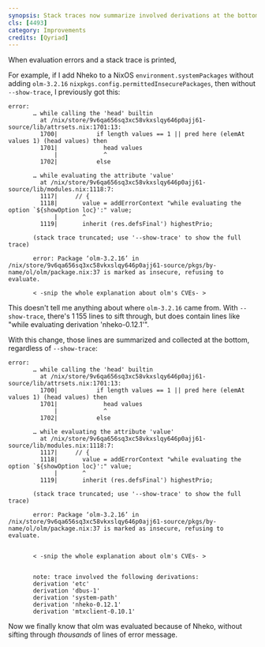 ```yaml
---
synopsis: Stack traces now summarize involved derivations at the bottom
cls: [4493]
category: Improvements
credits: [Qyriad]
---
```


When evaluation errors and a stack trace is printed,

For example, if I add Nheko to a NixOS `environment.systemPackages` without adding `olm-3.2.16` `nixpkgs.config.permittedInsecurePackages`, then without `--show-trace`, I previously got this:

```
error:
       … while calling the 'head' builtin
         at /nix/store/9v6qa656sq3xc58vkxslqy646p0ajj61-source/lib/attrsets.nix:1701:13:
         1700|           if length values == 1 || pred here (elemAt values 1) (head values) then
         1701|             head values
             |             ^
         1702|           else

       … while evaluating the attribute 'value'
         at /nix/store/9v6qa656sq3xc58vkxslqy646p0ajj61-source/lib/modules.nix:1118:7:
         1117|     // {
         1118|       value = addErrorContext "while evaluating the option `${showOption loc}':" value;
             |       ^
         1119|       inherit (res.defsFinal') highestPrio;

       (stack trace truncated; use '--show-trace' to show the full trace)

       error: Package ‘olm-3.2.16’ in /nix/store/9v6qa656sq3xc58vkxslqy646p0ajj61-source/pkgs/by-name/ol/olm/package.nix:37 is marked as insecure, refusing to evaluate.

       < -snip the whole explanation about olm's CVEs- >
```

This doesn't tell me anything about where `olm-3.2.16` came from.
With `--show-trace`, there's 1 155 lines to sift through, but does contain lines like "while evaluating derivation 'nheko-0.12.1'".

With this change, those lines are summarized and collected at the bottom, regardless of `--show-trace`:

```
error:
       … while calling the 'head' builtin
         at /nix/store/9v6qa656sq3xc58vkxslqy646p0ajj61-source/lib/attrsets.nix:1701:13:
         1700|           if length values == 1 || pred here (elemAt values 1) (head values) then
         1701|             head values
             |             ^
         1702|           else

       … while evaluating the attribute 'value'
         at /nix/store/9v6qa656sq3xc58vkxslqy646p0ajj61-source/lib/modules.nix:1118:7:
         1117|     // {
         1118|       value = addErrorContext "while evaluating the option `${showOption loc}':" value;
             |       ^
         1119|       inherit (res.defsFinal') highestPrio;

       (stack trace truncated; use '--show-trace' to show the full trace)

       error: Package ‘olm-3.2.16’ in /nix/store/9v6qa656sq3xc58vkxslqy646p0ajj61-source/pkgs/by-name/ol/olm/package.nix:37 is marked as insecure, refusing to evaluate.


       < -snip the whole explanation about olm's CVEs- >


       note: trace involved the following derivations:
       derivation 'etc'
       derivation 'dbus-1'
       derivation 'system-path'
       derivation 'nheko-0.12.1'
       derivation 'mtxclient-0.10.1'
```

Now we finally know that olm was evaluated because of Nheko, without sifting through *thousands* of lines of error message.
